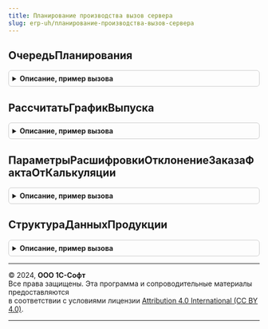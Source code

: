 ```yaml
---
title: Планирование производства вызов сервера
slug: erp-uh/планирование-производства-вызов-сервера
---
```



## ОчередьПланирования
<details style="margin: 1em 0; padding: 0.5em; border: 1px solid #ccc; border-radius: 6px;">

<summary style="font-weight: bold; cursor: pointer;">Описание, пример вызова</summary>

```bsl

// Возвращает очередь заказов для планирования по указанный заказ
//
// Параметры:
//  Заказ				 - ДокументСсылка.ЗаказНаПроизводство	 - ссылка на заказ, по который нужно планировать
//  ПоВсемДиспетчерам	 - Булево								 - признак, планировать по всем диспетчерам.
//
// Возвращаемое значение:
//   - Массив - очередь планирования.
//
Функция ОчередьПланирования(Заказ, ПоВсемДиспетчерам = Истина) Экспорт
```

Пример вызова
```bsl
Результат = ПланированиеПроизводстваВызовСервера.ОчередьПланирования(Заказ, ПоВсемДиспетчерам);
```
</details>

## РассчитатьГрафикВыпуска
<details style="margin: 1em 0; padding: 0.5em; border: 1px solid #ccc; border-radius: 6px;">

<summary style="font-weight: bold; cursor: pointer;">Описание, пример вызова</summary>

```bsl

// Рассчитывает график производства по заказу
//
// Параметры:
//  Заказ	 - ДокументСсылка.ЗаказНаПроизводство	 - заказ для расчета графика производства.
//
// Возвращаемое значение:
//   - Структура - результат расчета графика.
//
Функция РассчитатьГрафикВыпуска(Заказ) Экспорт
```

Пример вызова
```bsl
Результат = ПланированиеПроизводстваВызовСервера.РассчитатьГрафикВыпуска(Заказ) 
```
</details>

## ПараметрыРасшифровкиОтклонениеЗаказаФактаОтКалькуляции
<details style="margin: 1em 0; padding: 0.5em; border: 1px solid #ccc; border-radius: 6px;">

<summary style="font-weight: bold; cursor: pointer;">Описание, пример вызова</summary>

```bsl

// Возвращает фиксированные настройки для отчета ОтклонениеЗаказаФактаОтКалькуляции
//
// Параметры:
//   Параметры - Структура - структура устанавливаемых параметров.
//
// Возвращаемое значение:
//	НастройкиКомпоновкиДанных - фиксированные настройки.
//
Функция ПараметрыРасшифровкиОтклонениеЗаказаФактаОтКалькуляции(Параметры) Экспорт
```

Пример вызова
```bsl
Результат = ПланированиеПроизводстваВызовСервера.ПараметрыРасшифровкиОтклонениеЗаказаФактаОтКалькуляции(Параметры) 
```
</details>

## СтруктураДанныхПродукции
<details style="margin: 1em 0; padding: 0.5em; border: 1px solid #ccc; border-radius: 6px;">

<summary style="font-weight: bold; cursor: pointer;">Описание, пример вызова</summary>

```bsl

// Функция возвращает пустую структуру данных по продукции
//
// Параметры:
//  ДанныеЗаполнения - Структура - структура данных строки продукции заказа на производство:
//  * КлючСвязи - УникальныйИдентификатор - Идентификатор строки продукции в заказе на производство
//  * Номенклатура - СправочникСсылка.Номенклатура - номенклатура продукции
//  * Характеристика - СправочникСсылка.ХарактеристикиНоменклатуры - характеристика продукции
//  * Подразделение - СправочникСсылка.СтруктураПредприятия - подразделение-получатель для работ
//  * Склад - СправочникСсылка.Склады - склад для продукции
//  * Назначение - СправочникСсылка.Назначения - назначение продукции заказа на производство
//  * НазначениеЗаказа - СправочникСсылка.Назначения - назначение заказа на производство.
//
// Возвращаемое значение:
//   - Структура - данные по продукции.
//
Функция СтруктураДанныхПродукции(Знач ДанныеЗаполнения = Неопределено) Экспорт
```

Пример вызова
```bsl
Результат = ПланированиеПроизводстваВызовСервера.СтруктураДанныхПродукции(ДанныеЗаполнения);
```
</details>

---

© 2024, **ООО 1С-Софт**  
Все права защищены. Эта программа и сопроводительные материалы предоставляются  
в соответствии с условиями лицензии [Attribution 4.0 International (CC BY 4.0)](https://creativecommons.org/licenses/by/4.0/legalcode).

---
